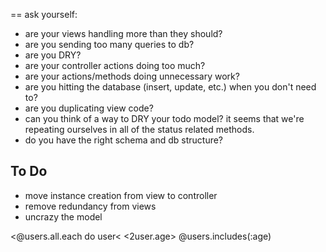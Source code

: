 == ask yourself:

- are your views handling more than they should?
- are you sending too many queries to db?
- are you DRY?
- are your controller actions doing too much?
- are your actions/methods doing unnecessary work?
- are you hitting the database (insert, update, etc.) when you don't need to?
- are you duplicating view code?
- can you think of a way to DRY your todo model?
  it seems that we're repeating ourselves in all of the status related methods.
- do you have the right schema and db structure?


## To Do

- move instance creation from view to controller
- remove redundancy from views
- uncrazy the model


<@users.all.each do user<
<2user.age>
@users.includes(:age)
